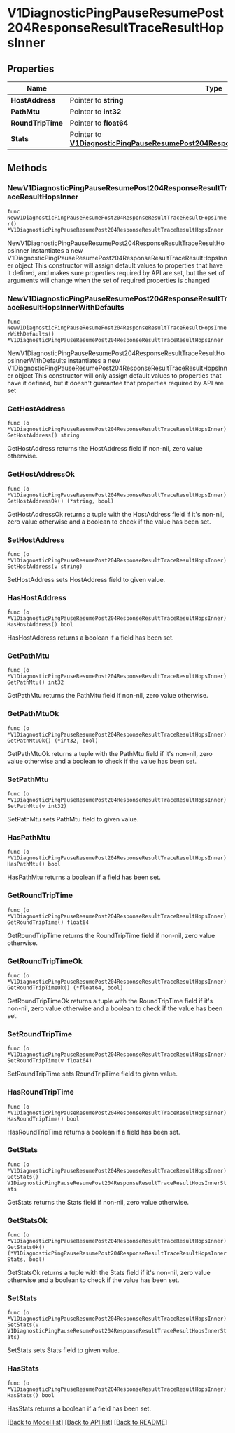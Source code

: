 # V1DiagnosticPingPauseResumePost204ResponseResultTraceResultHopsInner

## Properties

Name | Type | Description | Notes
------------ | ------------- | ------------- | -------------
**HostAddress** | Pointer to **string** |  | [optional] 
**PathMtu** | Pointer to **int32** |  | [optional] 
**RoundTripTime** | Pointer to **float64** |  | [optional] 
**Stats** | Pointer to [**V1DiagnosticPingPauseResumePost204ResponseResultTraceResultHopsInnerStats**](V1DiagnosticPingPauseResumePost204ResponseResultTraceResultHopsInnerStats.md) |  | [optional] 

## Methods

### NewV1DiagnosticPingPauseResumePost204ResponseResultTraceResultHopsInner

`func NewV1DiagnosticPingPauseResumePost204ResponseResultTraceResultHopsInner() *V1DiagnosticPingPauseResumePost204ResponseResultTraceResultHopsInner`

NewV1DiagnosticPingPauseResumePost204ResponseResultTraceResultHopsInner instantiates a new V1DiagnosticPingPauseResumePost204ResponseResultTraceResultHopsInner object
This constructor will assign default values to properties that have it defined,
and makes sure properties required by API are set, but the set of arguments
will change when the set of required properties is changed

### NewV1DiagnosticPingPauseResumePost204ResponseResultTraceResultHopsInnerWithDefaults

`func NewV1DiagnosticPingPauseResumePost204ResponseResultTraceResultHopsInnerWithDefaults() *V1DiagnosticPingPauseResumePost204ResponseResultTraceResultHopsInner`

NewV1DiagnosticPingPauseResumePost204ResponseResultTraceResultHopsInnerWithDefaults instantiates a new V1DiagnosticPingPauseResumePost204ResponseResultTraceResultHopsInner object
This constructor will only assign default values to properties that have it defined,
but it doesn't guarantee that properties required by API are set

### GetHostAddress

`func (o *V1DiagnosticPingPauseResumePost204ResponseResultTraceResultHopsInner) GetHostAddress() string`

GetHostAddress returns the HostAddress field if non-nil, zero value otherwise.

### GetHostAddressOk

`func (o *V1DiagnosticPingPauseResumePost204ResponseResultTraceResultHopsInner) GetHostAddressOk() (*string, bool)`

GetHostAddressOk returns a tuple with the HostAddress field if it's non-nil, zero value otherwise
and a boolean to check if the value has been set.

### SetHostAddress

`func (o *V1DiagnosticPingPauseResumePost204ResponseResultTraceResultHopsInner) SetHostAddress(v string)`

SetHostAddress sets HostAddress field to given value.

### HasHostAddress

`func (o *V1DiagnosticPingPauseResumePost204ResponseResultTraceResultHopsInner) HasHostAddress() bool`

HasHostAddress returns a boolean if a field has been set.

### GetPathMtu

`func (o *V1DiagnosticPingPauseResumePost204ResponseResultTraceResultHopsInner) GetPathMtu() int32`

GetPathMtu returns the PathMtu field if non-nil, zero value otherwise.

### GetPathMtuOk

`func (o *V1DiagnosticPingPauseResumePost204ResponseResultTraceResultHopsInner) GetPathMtuOk() (*int32, bool)`

GetPathMtuOk returns a tuple with the PathMtu field if it's non-nil, zero value otherwise
and a boolean to check if the value has been set.

### SetPathMtu

`func (o *V1DiagnosticPingPauseResumePost204ResponseResultTraceResultHopsInner) SetPathMtu(v int32)`

SetPathMtu sets PathMtu field to given value.

### HasPathMtu

`func (o *V1DiagnosticPingPauseResumePost204ResponseResultTraceResultHopsInner) HasPathMtu() bool`

HasPathMtu returns a boolean if a field has been set.

### GetRoundTripTime

`func (o *V1DiagnosticPingPauseResumePost204ResponseResultTraceResultHopsInner) GetRoundTripTime() float64`

GetRoundTripTime returns the RoundTripTime field if non-nil, zero value otherwise.

### GetRoundTripTimeOk

`func (o *V1DiagnosticPingPauseResumePost204ResponseResultTraceResultHopsInner) GetRoundTripTimeOk() (*float64, bool)`

GetRoundTripTimeOk returns a tuple with the RoundTripTime field if it's non-nil, zero value otherwise
and a boolean to check if the value has been set.

### SetRoundTripTime

`func (o *V1DiagnosticPingPauseResumePost204ResponseResultTraceResultHopsInner) SetRoundTripTime(v float64)`

SetRoundTripTime sets RoundTripTime field to given value.

### HasRoundTripTime

`func (o *V1DiagnosticPingPauseResumePost204ResponseResultTraceResultHopsInner) HasRoundTripTime() bool`

HasRoundTripTime returns a boolean if a field has been set.

### GetStats

`func (o *V1DiagnosticPingPauseResumePost204ResponseResultTraceResultHopsInner) GetStats() V1DiagnosticPingPauseResumePost204ResponseResultTraceResultHopsInnerStats`

GetStats returns the Stats field if non-nil, zero value otherwise.

### GetStatsOk

`func (o *V1DiagnosticPingPauseResumePost204ResponseResultTraceResultHopsInner) GetStatsOk() (*V1DiagnosticPingPauseResumePost204ResponseResultTraceResultHopsInnerStats, bool)`

GetStatsOk returns a tuple with the Stats field if it's non-nil, zero value otherwise
and a boolean to check if the value has been set.

### SetStats

`func (o *V1DiagnosticPingPauseResumePost204ResponseResultTraceResultHopsInner) SetStats(v V1DiagnosticPingPauseResumePost204ResponseResultTraceResultHopsInnerStats)`

SetStats sets Stats field to given value.

### HasStats

`func (o *V1DiagnosticPingPauseResumePost204ResponseResultTraceResultHopsInner) HasStats() bool`

HasStats returns a boolean if a field has been set.


[[Back to Model list]](../README.md#documentation-for-models) [[Back to API list]](../README.md#documentation-for-api-endpoints) [[Back to README]](../README.md)


